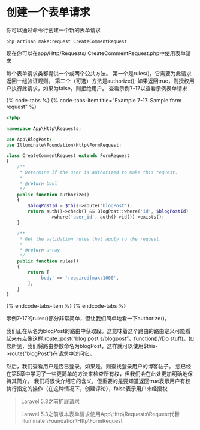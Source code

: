 # 创建一个表单请求

你可以通过命令行创建一个新的表单请求

`php artisan make:request CreateCommentRequest`

现在你可以在app/Http/Requests/ CreateCommentRequest.php中使用表单请求

每个表单请求类都提供一个或两个公共方法。 第一个是rules\(\)，它需要为此请求返回一组验证规则。 第二个（可选）方法是authorize\(\); 如果返回true，则授权用户执行此请求，如果为false，则拒绝用户。 查看示例7-17以查看示例表单请求

{% code-tabs %}
{% code-tabs-item title="Example 7-17. Sample form request" %}
```php
<?php

namespace App\Http\Requests;

use App\BlogPost;
use Illuminate\Foundation\Http\FormRequest;

class CreateCommentRequest extends FormRequest
{
    /**
     * Determine if the user is authorized to make this request.
     *
     * @return bool
     */
    public function authorize()
    {
        $blogPostId = $this->route('blogPost');
        return auth()->check() && BlogPost::where('id', $blogPostId)
                ->where('user_id', auth()->id())->exists();
    }

    /**
     * Get the validation rules that apply to the request.
     *
     * @return array
     */
    public function rules()
    {
        return [
            'body' => 'required|max:1000',
        ];
    }
}
```
{% endcode-tabs-item %}
{% endcode-tabs %}

示例7-17的rules\(\)部分非常简单，但让我们简单地看一下authorize\(\)。

我们正在从名为blogPost的路由中获取段。这意味着这个路由的路由定义可能看起来有点像这样:route::post\(“blog post s/blogpost”，function\(\)//Do stuff\)。如您所见，我们将路由参数命名为blogPost，这样就可以使用$this-&gt;route\(“blogPost”\)在请求中访问它。

然后，我们查看用户是否已登录，如果是，则查找登录用户的博客帖子。 您已经在第5章中学习了一些更简单的方法来检查所有权，但我们会在此处更加明确地保持其简介。 我们将很快介绍它的含义，但重要的是要知道返回true表示用户有权执行指定的操作（在这种情况下，创建评论），false表示用户未经授权

> Laravel 5.3之前扩展请求
>
> Laravel 5.3之前版本表单请求使用App\Http\Requests\Request代替Illuminate \Foundation\Http\FormRequest

